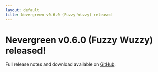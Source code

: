 ```yaml
---
layout: default
title: Nevergreen v0.6.0 (Fuzzy Wuzzy) released
---
```


# Nevergreen v0.6.0 (Fuzzy Wuzzy) released!

Full release notes and download available on [GitHub](https://github.com/build-canaries/nevergreen/releases/tag/v0.6.0).